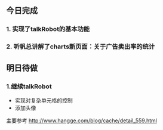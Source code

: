 ## 今日完成
### 1. 实现了talkRobot的基本功能

### 2. 听帆总讲解了charts新页面：关于广告卖出率的统计

## 明日待做
### 1.继续talkRobot
- 实现对复杂单元格的控制
- 添加头像

主要参考 <http://www.hangge.com/blog/cache/detail_559.html>